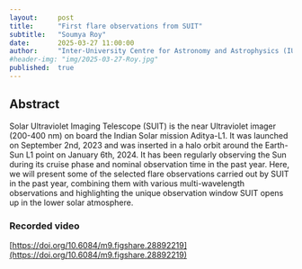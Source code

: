 ```yaml
---
layout:     post
title:      "First flare observations from SUIT"
subtitle:   "Soumya Roy"
date:       2025-03-27 11:00:00
author:     "Inter-University Centre for Astronomy and Astrophysics (IUCAA), India"
#header-img: "img/2025-03-27-Roy.jpg"
published:  true
---
```


## Abstract
Solar Ultraviolet Imaging Telescope (SUIT) is the near Ultraviolet imager (200-400 nm) on board the Indian Solar mission Aditya-L1. It was launched on September 2nd, 2023 and was inserted in a halo orbit around the Earth-Sun L1 point on January 6th, 2024. It has been regularly observing the Sun during its cruise phase and nominal observation time in the past year. Here, we will present some of the selected flare observations carried out by SUIT in the past year, combining them with various multi-wavelength observations and highlighting the unique observation window SUIT opens up in the lower solar atmosphere. 

### Recorded video

[https://doi.org/10.6084/m9.figshare.28892219](https://doi.org/10.6084/m9.figshare.28892219)
